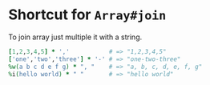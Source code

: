 # Shortcut for `Array#join`

To join array just multiple it with a string.

```ruby
[1,2,3,4,5] * ','           # => "1,2,3,4,5"
['one','two','three'] * '-' # => "one-two-three"
%w(a b c d e f g) * ", "    # => "a, b, c, d, e, f, g"
%i(hello world) * " "       # => "hello world"
```
